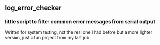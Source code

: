 ## log_error_checker

### little script to filter common error messages from serial output

Written for system testing, not the real one I had before but a more lighter version, just a fun project from my last job
